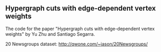 ## Hypergraph cuts with edge-dependent vertex weights

The code for the paper "Hypergraph cuts with edge-dependent vertex weights" by Yu Zhu and Santiago Segarra.

20 Newsgroups dataset: http://qwone.com/~jason/20Newsgroups/
